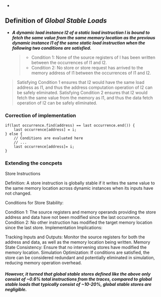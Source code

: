 - 
## Definition of *Global Stable Loads*
- ***A dynamic load instance I2 of a static load instruction I is bound to fetch the same value from the same memory location as the previous dynamic instance I1 of the same static load instruction when the following two conditions are satisfied.*** 
	> 	-  Condition 1: None of the source registers of I has been written between the occurrences of I1 and I2. 
	> 	-  Condition 2: No store or store request has arrived to the memory address of I1 between the occurrences of I1 and I2. 

> Satisfying Condition 1 ensures that I2 would have the same load address as I1, and thus the address computation operation of I2 can be safely eliminated. Satisfying Condition 2 ensures that I2 would fetch the same value from the memory as I1, and thus the data fetch operation of I2 can be safely eliminated.

### Correction of implementation

```
if(last occurrence.find(address) == last occurrence.end()) {
	last occurrence[address] = i; 
} else {
	// Conditions are evaluated here
	// ... 
	last occurrence[address]= i;
}
```
### Extending the concpets 
Store Instructions

Definition: A store instruction is globally stable if it writes the same value to the same memory location across dynamic instances when its inputs have not changed.

Conditions for Store Stability:

Condition 1: The source registers and memory operands providing the store address and data have not been modified since the last occurrence.
Condition 2: No other instruction has modified the target memory location since the last store.
Implementation Implications:

Tracking Inputs and Outputs: Monitor the source registers for both the address and data, as well as the memory location being written.
Memory State Consistency: Ensure that no intervening stores have modified the memory location.
Simulation Optimization: If conditions are satisfied, the store can be considered redundant and potentially eliminated in simulation, reducing memory operation overhead.

##### However, it turned that *global stable stores* defined like the above only consist  of ~0.6% total instructions from the traces, compared to *global stable loads* that typically consist of  ~10-20%, *global stable stores* are negligible.
<!--stackedit_data:
eyJoaXN0b3J5IjpbLTE0Nzg3NDQxOTUsLTc0NTAwNzgwMywtMT
UwMzA2NjU5OF19
-->